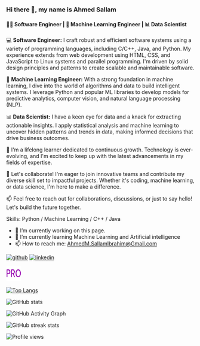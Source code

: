 ### Hi there 👋, my name is Ahmed Sallam
#### 👨‍💻 Software Engineer | 🤖 Machine Learning Engineer | 📊 Data Scientist
💻 **Software Engineer:** I craft robust and efficient software systems using a variety of programming languages, including C/C++, Java, and Python. My experience extends from web development using HTML, CSS, and JavaScript to Linux systems and parallel programming. I'm driven by solid design principles and patterns to create scalable and maintainable software.

🤖 **Machine Learning Engineer:** With a strong foundation in machine learning, I dive into the world of algorithms and data to build intelligent systems. I leverage Python and popular ML libraries to develop models for predictive analytics, computer vision, and natural language processing (NLP).

📊 **Data Scientist:** I have a keen eye for data and a knack for extracting actionable insights. I apply statistical analysis and machine learning to uncover hidden patterns and trends in data, making informed decisions that drive business outcomes.

🌱 I'm a lifelong learner dedicated to continuous growth. Technology is ever-evolving, and I'm excited to keep up with the latest advancements in my fields of expertise.

🤝 Let's collaborate! I'm eager to join innovative teams and contribute my diverse skill set to impactful projects. Whether it's coding, machine learning, or data science, I'm here to make a difference.

📫 Feel free to reach out for collaborations, discussions, or just to say hello! Let's build the future together.


Skills: Python / Machine Learning / C++ / Java 

- 🔭 I’m currently working on this page. 
- 🌱 I’m currently learning Machine Learning and Artificial intelligence  
- 📫 How to reach me: AhmedM.SallamIbrahim@Gmail.com 


[<img src='https://cdn.jsdelivr.net/npm/simple-icons@3.0.1/icons/github.svg' alt='github' height='40'>](https://github.com/ahmedm-sallam)  [<img src='https://cdn.jsdelivr.net/npm/simple-icons@3.0.1/icons/linkedin.svg' alt='linkedin' height='40'>](https://www.linkedin.com/in/ahmedm-sallam/)  

<a href='https://github.com/pricing'><img src='https://raw.githubusercontent.com/acervenky/animated-github-badges/master/assets/pro.gif' width='40' height='40'></a> 

[![Top Langs](https://github-readme-stats.vercel.app/api/top-langs/?username=ahmedm-sallam)](https://github.com/anuraghazra/github-readme-stats)

![GitHub stats](https://github-readme-stats.vercel.app/api?username=ahmedm-sallam&show_icons=true)  

![GitHub Activity Graph](https://activity-graph.herokuapp.com/graph?username=ahmedm-sallam)  

![GitHub streak stats](https://streak-stats.demolab.com/?user=ahmedm-sallam)  

![Profile views](https://gpvc.arturio.dev/ahmedm-sallam)  
